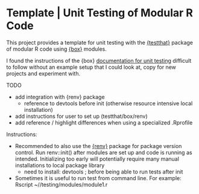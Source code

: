 
# Template | Unit Testing of Modular R Code

This project provides a template for unit testing with the  [\{testthat\}](https://testthat.r-lib.org) package of modular R code  using [\{box\}](https://klmr.me/box/) modules.

I found the instructions of the \{box\} [documentation for unit testing](https://klmr.me/box/articles/testing.html) difficult to follow without an example setup that I could look at, copy for new projects and experiment with. 


TODO
* add integration with \{renv\} package
  - reference to devtools before init (otherwise resource intensive local installation)
* add instructions for user to set up (testthat/box/renv)
* add reference / highlight differences when using a specialized .Rprofile 


Instructions: 
* Recommended to also use the [\{renv\}](https://rstudio.github.io/renv/) package for package version control. Run renv::init() after modules are set up and code is running as intended. Initializing too early will potentially require many manual installations to local package library 
    - need to install: devtools ; before being able to run tests after init
* Sometimes it is useful to run test from command line. For example: Rscript ~/<path to project>/testing/modules/module1.r